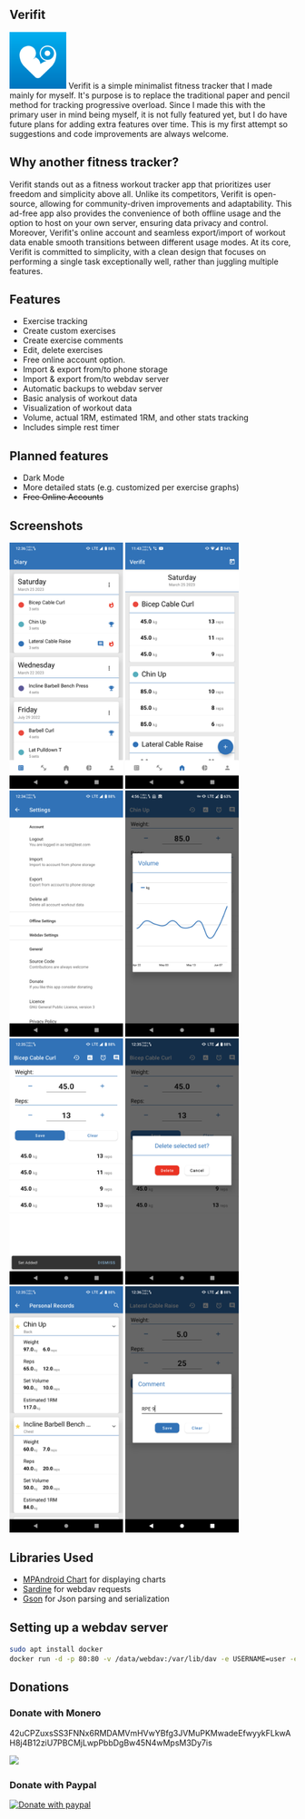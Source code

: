 ## Verifit
<img width="100" src="/metadata/logo/icon.svg">
Verifit is a simple minimalist fitness tracker that I made mainly for myself. It's purpose is to replace the traditional paper and pencil method for tracking progressive overload. Since I made this with the primary user in mind being myself, it is not fully featured yet, but I do have future plans for adding extra features over time. This is my first attempt so suggestions and code improvements are always welcome.

## Why another fitness tracker?
Verifit stands out as a fitness workout tracker app that prioritizes user freedom and simplicity above all. Unlike its competitors, Verifit is open-source, allowing for community-driven improvements and adaptability. This ad-free app also provides the convenience of both offline usage and the option to host on your own server, ensuring data privacy and control. Moreover, Verifit's online account and seamless export/import of workout data enable smooth transitions between different usage modes. At its core, Verifit is committed to simplicity, with a clean design that focuses on performing a single task exceptionally well, rather than juggling multiple features.

## Features
* Exercise tracking
* Create custom exercises
* Create exercise comments
* Edit, delete exercises
* Free online account option.
* Import & export from/to phone storage
* Import & export from/to webdav server
* Automatic backups to webdav server
* Basic analysis of workout data
* Visualization of workout data
* Volume, actual 1RM, estimated 1RM, and other stats tracking
* Includes simple rest timer

## Planned features
* Dark Mode
* More detailed stats (e.g. customized per exercise graphs)
* ~~Free Online Accounts~~

## Screenshots
<img width="200" src="/metadata/screenshots/Screenshot2.png"> <img width="200" src="/metadata/screenshots/Screenshot1.png"> <img width="200" src="/metadata/screenshots/Screenshot3.png"> <img width="200" src="/metadata/screenshots/Screenshot4.png">
<img width="200" src="/metadata/screenshots/Screenshot5.png"> <img width="200" src="/metadata/screenshots/Screenshot6.png"> <img width="200" src="/metadata/screenshots/Screenshot7.png"> <img width="200" src="/metadata/screenshots/Screenshot8.png">

## Libraries Used
* [MPAndroid Chart](https://github.com/PhilJay/MPAndroidChart) for displaying charts
* [Sardine](https://github.com/lookfirst/sardine) for webdav requests
* [Gson](https://github.com/google/gson) for Json parsing and serialization

## Setting up a webdav server
```bash
sudo apt install docker
docker run -d -p 80:80 -v /data/webdav:/var/lib/dav -e USERNAME=user -e PASSWORD=password bytemark/webdav
```



## Donations
### Donate with Monero

42uCPZuxsSS3FNNx6RMDAMVmHVwYBfg3JVMuPKMwadeEfwyykFLkwAH8j4B12ziU7PBCMjLwpPbbDgBw45N4wMpsM3Dy7is

 <img width="200" src="/verifit/src/main/res/drawable/xmr.png">


### Donate with Paypal
[<img src="https://raw.githubusercontent.com/stefan-niedermann/paypal-donate-button/master/paypal-donate-button.png"
alt="Donate with paypal"
height="80">](https://www.paypal.com/donate/?hosted_button_id=YFZX88G8XDSN4)

